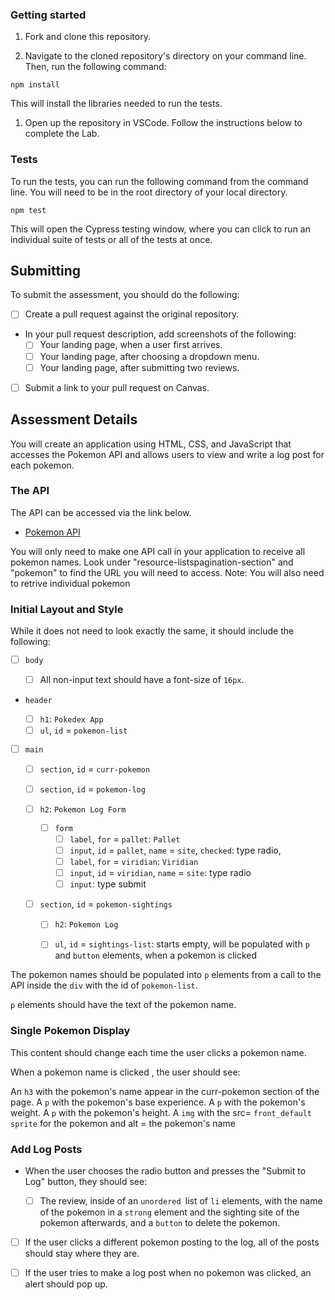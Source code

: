 ### Getting started

1. Fork and clone this repository.

1. Navigate to the cloned repository's directory on your command line. Then, run the following command:

```
npm install
```

This will install the libraries needed to run the tests.

1. Open up the repository in VSCode. Follow the instructions below to complete the Lab.

### Tests

To run the tests, you can run the following command from the command line. You will need to be in the root directory of your local directory.

```
npm test
```

This will open the Cypress testing window, where you can click to run an individual suite of tests or all of the tests at once.

## Submitting

To submit the assessment, you should do the following:

- [ ] Create a pull request against the original repository.
- In your pull request description, add screenshots of the following:
  - [ ] Your landing page, when a user first arrives.
  - [ ] Your landing page, after choosing a dropdown menu.
  - [ ] Your landing page, after submitting two reviews.
- [ ] Submit a link to your pull request on Canvas.

## Assessment Details

You will create an application using HTML, CSS, and JavaScript that accesses the Pokemon API and allows users to view and write a log post for each pokemon.

### The API

The API can be accessed via the link below.

- [Pokemon API](https://pokeapi.co/docs/v2)

You will only need to make one API call in your application to receive all pokemon names. Look under "resource-listspagination-section" and "pokemon" to find the URL you will need to access. Note: You will also need to retrive individual pokemon

### Initial Layout and Style

While it does not need to look exactly the same, it should include the following:

- [ ] `body`

  - [ ] All non-input text should have a font-size of `16px`.

- `header`

  - [ ] `h1`: `Pokedex App`
  - [ ] `ul`, `id` = `pokemon-list`

- [ ] `main`

  - [ ] `section`, `id` = `curr-pokemon`

  - [ ] `section`, `id` = `pokemon-log`
  - [ ] `h2`: `Pokemon Log Form`
    - [ ] `form`
      - [ ] `label`, `for` = `pallet`: `Pallet`
      - [ ] `input`, `id` = `pallet`, `name` = `site`, `checked`: type radio, 
      - [ ] `label`, `for` = `viridian`: `Viridian`
      - [ ] `input`, `id` = `viridian`, `name` = `site`: type radio
      - [ ] `input`: type submit

  - [ ] `section`, `id` = `pokemon-sightings`
    - [ ] `h2`: `Pokemon Log`
    - [ ] `ul`, `id` = `sightings-list`: starts empty, will be populated with `p` and `button` elements, when a pokemon is clicked


The pokemon names should be populated into `p` elements from a call to the API inside the `div` with the id of `pokemon-list`.

`p` elements should have the text of the pokemon name.

### Single Pokemon Display

This content should change each time the user clicks a pokemon name.

When a pokemon name is clicked , the user should see:

An `h3` with the pokemon's name appear in the curr-pokemon section of the page.
A `p` with the pokemon's base experience.
A `p` with the pokemon's weight.
A `p` with the pokemon's height.
A `img` with the src= `front_default sprite` for the pokemon and alt = the pokemon's name

### Add Log Posts

- When the user chooses the radio button and presses the "Submit to Log" button, they should see:

  - [ ] The review, inside of an `unordered `list of `li` elements, with the name of the pokemon in a `strong` element and the sighting site of the pokemon afterwards, and a `button` to delete the pokemon.

- [ ] If the user clicks a different pokemon posting to the log, all of the posts should stay where they are.

- [ ] If the user tries to make a log post when no pokemon was clicked, an alert should pop up.

